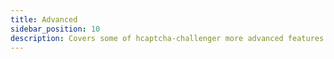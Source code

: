 ```yaml
---
title: Advanced
sidebar_position: 10
description: Covers some of hcaptcha-challenger more advanced features.
---
```


